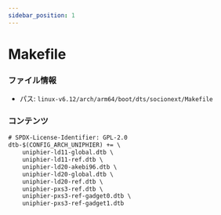 ```yaml
---
sidebar_position: 1
---
```

# Makefile

### ファイル情報

- パス: `linux-v6.12/arch/arm64/boot/dts/socionext/Makefile`

### コンテンツ

```txt
# SPDX-License-Identifier: GPL-2.0
dtb-$(CONFIG_ARCH_UNIPHIER) += \
	uniphier-ld11-global.dtb \
	uniphier-ld11-ref.dtb \
	uniphier-ld20-akebi96.dtb \
	uniphier-ld20-global.dtb \
	uniphier-ld20-ref.dtb \
	uniphier-pxs3-ref.dtb \
	uniphier-pxs3-ref-gadget0.dtb \
	uniphier-pxs3-ref-gadget1.dtb

```
